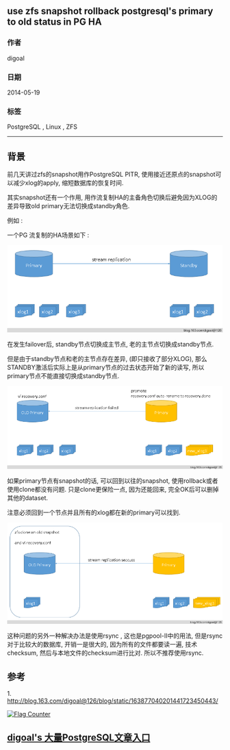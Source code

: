 ## use zfs snapshot rollback postgresql's primary to old status in PG HA  
                                                                                                                                                               
### 作者                                                                                                                                                           
digoal                                                                                                                                                             
                                                                                                                                                         
### 日期                                                                                                                                                                            
2014-05-19                                                                                                                                                   
                                                                                                                                                          
### 标签                                                                                                                                                         
PostgreSQL , Linux , ZFS                                                                                                                                                       
                                                                                                                                                                                           
----                                                                                                                                                                   
                                                                                                                                                                                                       
## 背景       
前几天讲过zfs的snapshot用作PostgreSQL PITR, 使用接近还原点的snapshot可以减少xlog的apply, 缩短数据库的恢复时间.  
  
其实snapshot还有一个作用, 用作流复制HA的主备角色切换后避免因为XLOG的差异导致old primary无法切换成standby角色.  
  
例如  :   
  
一个PG 流复制的HA场景如下 :   
  
![pic](20140519_03_pic_001.png)  
  
在发生failover后, standby节点切换成主节点, 老的主节点切换成standby节点.  
  
但是由于standby节点和老的主节点存在差异, (即只接收了部分XLOG), 那么STANDBY激活后实际上是从primary节点的过去状态开始了新的读写, 所以primary节点不能直接切换成standby节点.  
  
![pic](20140519_03_pic_002.png)  
  
如果primary节点有snapshot的话, 可以回到以往的snapshot, 使用rollback或者使用clone都没有问题. 只是clone更保险一点, 因为还能回来, 完全OK后可以删掉其他的dataset.  
  
注意必须回到一个节点并且所有的xlog都在新的primary可以找到.  
  
![pic](20140519_03_pic_003.png)  
   
这种问题的另外一种解决办法是使用rsync , 这也是pgpool-II中的用法, 但是rsync对于比较大的数据库, 开销一是很大的, 因为所有的文件都要读一遍, 技术checksum, 然后与本地文件的checksum进行比对. 所以不推荐使用rsync.  
  
## 参考  
1\. http://blog.163.com/digoal@126/blog/static/163877040201441723450443/  
      
        
  
<a rel="nofollow" href="http://info.flagcounter.com/h9V1"  ><img src="http://s03.flagcounter.com/count/h9V1/bg_FFFFFF/txt_000000/border_CCCCCC/columns_2/maxflags_12/viewers_0/labels_0/pageviews_0/flags_0/"  alt="Flag Counter"  border="0"  ></a>  
  
  
  
  
  
  
## [digoal's 大量PostgreSQL文章入口](https://github.com/digoal/blog/blob/master/README.md "22709685feb7cab07d30f30387f0a9ae")
  
